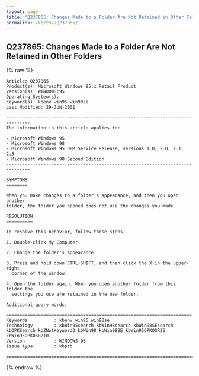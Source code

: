 ```yaml
---
layout: page
title: "Q237865: Changes Made to a Folder Are Not Retained in Other Folders"
permalink: /kb/237/Q237865/
---
```


## Q237865: Changes Made to a Folder Are Not Retained in Other Folders

{% raw %}

	Article: Q237865
	Product(s): Microsoft Windows 95.x Retail Product
	Version(s): WINDOWS:95
	Operating System(s): 
	Keyword(s): kbenv win95 win98se
	Last Modified: 29-JUN-2001
	
	-------------------------------------------------------------------------------
	The information in this article applies to:
	
	- Microsoft Windows 95 
	- Microsoft Windows 98 
	- Microsoft Windows 95 OEM Service Release, versions 1.0, 2.0, 2.1, 2.5 
	- Microsoft Windows 98 Second Edition 
	-------------------------------------------------------------------------------
	
	SYMPTOMS
	========
	
	When you make changes to a folder's appearance, and then you open another
	folder, the folder you opened does not use the changes you made.
	
	RESOLUTION
	==========
	
	To resolve this behavior, follow these steps:
	
	1. Double-click My Computer.
	
	2. Change the folder's appearance.
	
	3. Press and hold down CTRL+SHIFT, and then click the X in the upper-right
	  corner of the window.
	
	4. Open the folder again. When you open another folder from this folder the
	  settings you use are retained in the new folder.
	
	Additional query words:
	
	======================================================================
	Keywords          : kbenv win95 win98se 
	Technology        : kbWin95search kbWin98search kbWin98SEsearch kbOPKSearch kbZNotKeyword3 kbWin98 kbWin98SE kbWin95OPKOSR25 kbWin95OPKOSR210
	Version           : WINDOWS:95
	Issue type        : kbprb
	
	=============================================================================
	

{% endraw %}

